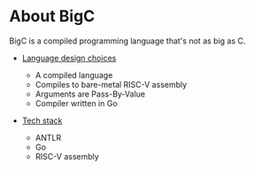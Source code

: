 # About BigC 
BigC is a compiled programming language that's not as big as C.

- [Language design choices](0-housekeeping/designChoices.md)
    - A compiled language
    - Compiles to bare-metal RISC-V assembly
    - Arguments are Pass-By-Value
    - Compiler written in Go

- [Tech stack](0-housekeeping/techStack.md)
    - ANTLR 
    - Go 
    - RISC-V assembly
